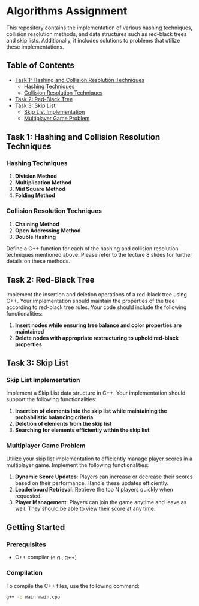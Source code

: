 # Algorithms Assignment

This repository contains the implementation of various hashing techniques, collision resolution methods, and data structures such as red-black trees and skip lists. Additionally, it includes solutions to problems that utilize these implementations.

## Table of Contents
- [Task 1: Hashing and Collision Resolution Techniques](#task-1-hashing-and-collision-resolution-techniques)
  - [Hashing Techniques](#hashing-techniques)
  - [Collision Resolution Techniques](#collision-resolution-techniques)
- [Task 2: Red-Black Tree](#task-2-red-black-tree)
- [Task 3: Skip List](#task-3-skip-list)
  - [Skip List Implementation](#skip-list-implementation)
  - [Multiplayer Game Problem](#multiplayer-game-problem)

## Task 1: Hashing and Collision Resolution Techniques 

### Hashing Techniques
1. **Division Method** 
2. **Multiplication Method** 
3. **Mid Square Method** 
4. **Folding Method** 

### Collision Resolution Techniques
1. **Chaining Method** 
2. **Open Addressing Method** 
3. **Double Hashing** 

Define a C++ function for each of the hashing and collision resolution techniques mentioned above. Please refer to the lecture 8 slides for further details on these methods.

## Task 2: Red-Black Tree 

Implement the insertion and deletion operations of a red-black tree using C++. Your implementation should maintain the properties of the tree according to red-black tree rules. Your code should include the following functionalities:
1. **Insert nodes while ensuring tree balance and color properties are maintained** 
2. **Delete nodes with appropriate restructuring to uphold red-black properties** 

## Task 3: Skip List

### Skip List Implementation

Implement a Skip List data structure in C++. Your implementation should support the following functionalities:
1. **Insertion of elements into the skip list while maintaining the probabilistic balancing criteria** 
2. **Deletion of elements from the skip list** 
3. **Searching for elements efficiently within the skip list** 

### Multiplayer Game Problem

Utilize your skip list implementation to efficiently manage player scores in a multiplayer game. Implement the following functionalities:
1. **Dynamic Score Updates**: Players can increase or decrease their scores based on their performance. Handle these updates efficiently. 
2. **Leaderboard Retrieval**: Retrieve the top N players quickly when requested. 
3. **Player Management**: Players can join the game anytime and leave as well. They should be able to view their score at any time. 

## Getting Started

### Prerequisites
- C++ compiler (e.g., g++)

### Compilation
To compile the C++ files, use the following command:
```sh
g++ -o main main.cpp
```
